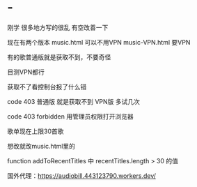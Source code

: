# -
刚学 很多地方写的很乱 有空改善一下


现在有两个版本  music.html 可以不用VPN  music-VPN.html 要VPN

有的歌普通版就是获取不到，不要奇怪

目测VPN都行

获取不了看控制台报了什么错

code 403   普通版   就是获取不到  VPN版  多试几次

code 403 forbidden   用管理员权限打开浏览器

歌单现在上限30首歌

想改就改music.html里的

function addToRecentTitles 中
recentTitles.length > 30  的值

国外代理：https://audiobill.443123790.workers.dev/
